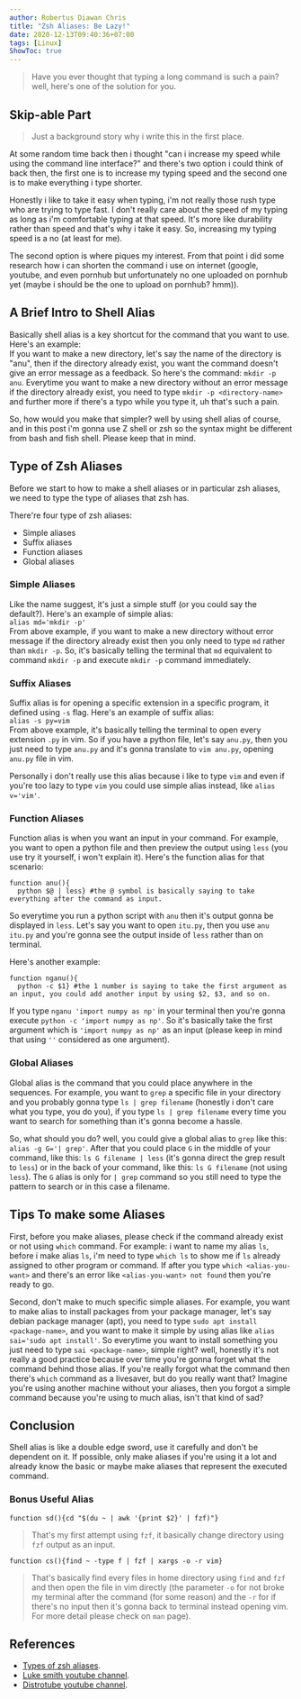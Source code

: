 ```yaml
---
author: Robertus Diawan Chris
title: "Zsh Aliases: Be Lazy!"
date: 2020-12-13T09:40:36+07:00
tags: [Linux]
ShowToc: true
---
```


> Have you ever thought that typing a long command is such a pain? well, here's one of the solution for you.

## Skip-able Part

> Just a background story why i write this in the first place.

At some random time back then i thought "can i increase my speed while using the command line interface?" and there's two option i could think of back then, the first one is to increase my typing speed and the second one is to make everything i type shorter.

Honestly i like to take it easy when typing, i'm not really those rush type who are trying to type fast. I don't really care about the speed of my typing as long as i'm comfortable typing at that speed. It's more like durability rather than speed and that's why i take it easy. So, increasing my typing speed is a no (at least for me).

The second option is where piques my interest. From that point i did some research how i can shorten the command i use on internet (google, youtube, and even pornhub but unfortunately no one uploaded on pornhub yet (maybe i should be the one to upload on pornhub? hmm)).

## A Brief Intro to Shell Alias

Basically shell alias is a key shortcut for the command that you want to use. Here's an example: <br>
If you want to make a new directory, let's say the name of the directory is "anu", then if the directory already exist, you want the command doesn't give an error message as a feedback. So here's the command: `mkdir -p anu`. Everytime you want to make a new directory without an error message if the directory already exist, you need to type `mkdir -p <directory-name>` and further more if there's a typo while you type it, uh that's such a pain.

So, how would you make that simpler? well by using shell alias of course, and in this post i'm gonna use Z shell or zsh so the syntax might be different from bash and fish shell. Please keep that in mind.

## Type of Zsh Aliases

Before we start to how to make a shell aliases or in particular zsh aliases, we need to type the type of aliases that zsh has.

There're four type of zsh aliases:
- Simple aliases
- Suffix aliases
- Function aliases
- Global aliases

### Simple Aliases

Like the name suggest, it's just a simple stuff (or you could say the default?). Here's an example of simple alias: <br>
`alias md='mkdir -p'` <br>
From above example, if you want to make a new directory without error message if the directory already exist then you only need to type `md` rather than `mkdir -p`. So, it's basically telling the terminal that `md` equivalent to command `mkdir -p` and execute `mkdir -p` command immediately.

### Suffix Aliases

Suffix alias is for opening a specific extension in a specific program, it defined using `-s` flag. Here's an example of suffix alias: <br>
`alias -s py=vim` <br>
From above example, it's basically telling the terminal to open every extension `.py` in vim. So if you have a python file, let's say `anu.py`, then you just need to type `anu.py` and it's gonna translate to `vim anu.py`, opening `anu.py` file in vim.

Personally i don't really use this alias because i like to type `vim` and even if you're too lazy to type `vim` you could use simple alias instead, like `alias v='vim'`.

### Function Aliases

Function alias is when you want an input in your command. For example, you want to open a python file and then preview the output using `less` (you use try it yourself, i won't explain it). Here's the function alias for that scenario: <br>
```
function anu(){
  python $@ | less} #the @ symbol is basically saying to take everything after the command as input.
```
So everytime you run a python script with `anu` then it's output gonna be displayed in `less`. Let's say you want to open `itu.py`, then you use `anu itu.py` and you're gonna see the output inside of `less` rather than on terminal.

Here's another example: <br>
```
function nganu(){
  python -c $1} #the 1 number is saying to take the first argument as an input, you could add another input by using $2, $3, and so on.
```

If you type `nganu 'import numpy as np'` in your terminal then you're gonna execute `python -c 'import numpy as np'`. So it's basically take the first argument which is `'import numpy as np'` as an input (please keep in mind that using `''` considered as one argument).

### Global Aliases

Global alias is the command that you could place anywhere in the sequences. For example, you want to `grep` a specific file in your directory and you probably gonna type `ls | grep filename` (honestly i don't care what you type, you do you), if you type `ls | grep filename` every time you want to search for something than it's gonna become a hassle.

So, what should you do? well, you could give a global alias to `grep` like this: `alias -g G='| grep'`. After that you could place `G` in the middle of your command, like this: `ls G filename | less` (it's gonna direct the grep result to `less`) or in the back of your command, like this: `ls G filename` (not using `less`). The `G` alias is only for `| grep` command so you still need to type the pattern to search or in this case a filename.

## Tips To make some Aliases

First, before you make aliases, please check if the command already exist or not using `which` command. For example: i want to name my alias `ls`, before i make alias `ls`, i'm need to type `which ls` to show me if `ls` already assigned to other program or command. If after you type `which <alias-you-want>` and there's an error like `<alias-you-want> not found` then you're ready to go.

Second, don't make to much specific simple aliases. For example, you want to make alias to install packages from your package manager, let's say debian package manager (apt), you need to type `sudo apt install <package-name>`, and you want to make it simple by using alias like `alias sai='sudo apt install'`. So everytime you want to install something you just need to type `sai <package-name>`, simple right? well, honestly it's not really a good practice because over time you're gonna forget what the command behind those alias. If you're really forgot what the command then there's `which` command as a livesaver, but do you really want that? Imagine you're using another machine without your aliases, then you forgot a simple command because you're using to much alias, isn't that kind of sad?

## Conclusion

Shell alias is like a double edge sword, use it carefully and don't be dependent on it. If possible, only make aliases if you're using it a lot and already know the basic or maybe make aliases that represent the executed command.

### Bonus Useful Alias

```
function sd(){cd "$(du ~ | awk '{print $2}' | fzf)"}
```
> That's my first attempt using `fzf`, it basically change directory using `fzf` output as an input.

```
function cs(){find ~ -type f | fzf | xargs -o -r vim}
```
> That's basically find every files in home directory using `find` and `fzf` and then open the file in vim directly (the parameter `-o` for not broke my terminal after the command (for some reason) and the `-r` for if there's no input then it's gonna back to terminal instead opening vim. For more detail please check on `man` page).

## References

- [Types of zsh aliases](https://thorsten-hans.com/5-types-of-zsh-aliases).
- [Luke smith youtube channel](https://www.youtube.com/channel/UC2eYFnH61tmytImy1mTYvhA).
- [Distrotube youtube channel](https://www.youtube.com/channel/UCVls1GmFKf6WlTraIb_IaJg).
